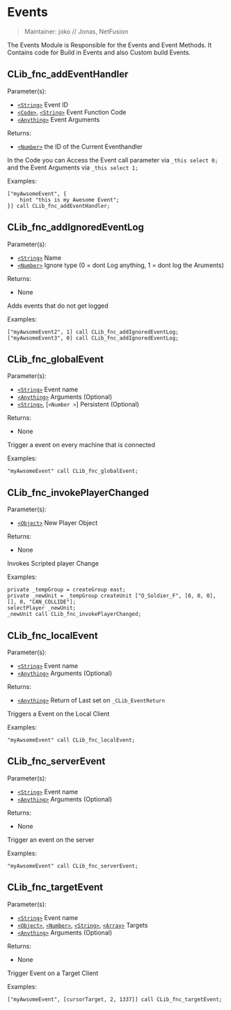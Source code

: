 # Events

> Maintainer: joko // Jonas, NetFusion

The Events Module is Responsible for the Events and Event Methods.
It Contains code for Build in Events and also Custom build Events.

## CLib_fnc_addEventHandler

Parameter(s):
* [`<String>`] Event ID
* [`<Code>`], [`<String>`] Event Function Code
* [`<Anything>`] Event Arguments

Returns:
* [`<Number>`] the ID of the Current Eventhandler

In the Code you can Access the Event call parameter via  `_this select 0;` and the Event Arguments via `_this select 1;`

Examples:

```sqf
["myAwsomeEvent", {
    hint "this is my Awesome Event";
}] call CLib_fnc_addEventHandler;
```

## CLib_fnc_addIgnoredEventLog

Parameter(s):
* [`<String>`] Name
* [`<Number>`] Ignore type (0 = dont Log anything, 1 = dont log the Aruments)

Returns:
* None

Adds events that do not get logged

Examples:

```sqf
["myAwsomeEvent2", 1] call CLib_fnc_addIgnoredEventLog;
["myAwsomeEvent3", 0] call CLib_fnc_addIgnoredEventLog;
```

## CLib_fnc_globalEvent

Parameter(s):
* [`<String>`] Event name
* [`<Anything>`] Arguments (Optional)
* [`<String>`], [`<Number >`] Persistent (Optional)

Returns:
* None

Trigger a event on every machine that is connected

Examples:

```sqf
"myAwsomeEvent" call CLib_fnc_globalEvent;
```

## CLib_fnc_invokePlayerChanged

Parameter(s):
* [`<Object>`] New Player Object

Returns:
* None

Invokes Scripted player Change

Examples:

```sqf
private _tempGroup = createGroup east;
private _newUnit = _tempGroup createUnit ["O_Soldier_F", [0, 0, 0], [], 0, "CAN_COLLIDE"];
selectPlayer _newUnit;
_newUnit call CLib_fnc_invokePlayerChanged;
```

## CLib_fnc_localEvent

Parameter(s):
* [`<String>`] Event name
* [`<Anything>`] Arguments (Optional)

Returns:
* [`<Anything>`] Return of Last set on `_CLib_EventReturn`

Triggers a Event on the Local Client

Examples:

```sqf
"myAwsomeEvent" call CLib_fnc_localEvent;
```

## CLib_fnc_serverEvent

Parameter(s):
* [`<String>`] Event name
* [`<Anything>`] Arguments (Optional)

Returns:
* None

Trigger an event on the server

Examples:

```sqf
"myAwsomeEvent" call CLib_fnc_serverEvent;
```

## CLib_fnc_targetEvent

Parameter(s):
* [`<String>`] Event name
* [`<Object>`], [`<Number>`], [`<String>`], [`<Array>`] Targets
* [`<Anything>`] Arguments (Optional)

Returns:
* None

Trigger Event on a Target Client

Examples:

```sqf
["myAwsomeEvent", [cursorTarget, 2, 1337]] call CLib_fnc_targetEvent;
```

[`<Control>`]: https://community.bistudio.com/wiki/Control
[`<Anything>`]: https://community.bistudio.com/wiki/Anything
[`<Config>`]: https://community.bistudio.com/wiki/Config
[`<Object>`]: https://community.bistudio.com/wiki/Object
[`<String>`]: https://community.bistudio.com/wiki/String
[`<Number>`]: https://community.bistudio.com/wiki/Number
[`<Array>`]: https://community.bistudio.com/wiki/Array
[`<Position>`]: https://community.bistudio.com/wiki/Position
[`<Color>`]: https://community.bistudio.com/wiki/Color
[`<Boolean>`]: https://community.bistudio.com/wiki/Boolean
[`<Code>`]: https://community.bistudio.com/wiki/Code
[`<Group>`]: https://community.bistudio.com/wiki/Group
